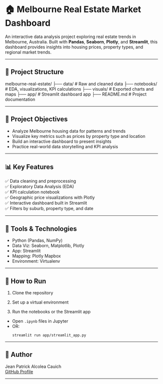 # 🏠 Melbourne Real Estate Market Dashboard

An interactive data analysis project exploring real estate trends in Melbourne, Australia. Built with **Pandas**, **Seaborn**, **Plotly**, and **Streamlit**, this dashboard provides insights into housing prices, property types, and regional market trends.

---

## 📌 Project Structure

melbourne-real-estate/
├── data/ # Raw and cleaned data
├── notebooks/ # EDA, visualizations, KPI calculations
├── visuals/ # Exported charts and maps
├── app/ # Streamlit dashboard app
├── README.md # Project documentation


---

## 🧠 Project Objectives

- Analyze Melbourne housing data for patterns and trends
- Visualize key metrics such as prices by property type and location
- Build an interactive dashboard to present insights
- Practice real-world data storytelling and KPI analysis

---

## 📊 Key Features

✅ Data cleaning and preprocessing  
✅ Exploratory Data Analysis (EDA)  
✅ KPI calculation notebook  
✅ Geographic price visualizations with Plotly  
✅ Interactive dashboard built in Streamlit  
✅ Filters by suburb, property type, and date  

---

## 🔧 Tools & Technologies

- Python (Pandas, NumPy)
- Data Viz: Seaborn, Matplotlib, Plotly
- App: Streamlit
- Mapping: Plotly Mapbox
- Environment: Virtualenv

---

## 📂 How to Run

1. Clone the repository  

2. Set up a virtual environment  

3. Run the notebooks or the Streamlit app  
- Open `.ipynb` files in Jupyter
- OR:  
  ```
  streamlit run app/streamlit_app.py
  ```

---

## 📌 Author

Jean Patrick Alcolea Cauich  
[GitHub Profile](https://github.com/Jean-Patrick-Alcolea)

---

